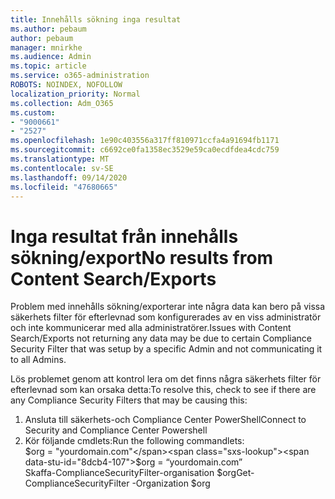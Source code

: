 ```yaml
---
title: Innehålls sökning inga resultat
ms.author: pebaum
author: pebaum
manager: mnirkhe
ms.audience: Admin
ms.topic: article
ms.service: o365-administration
ROBOTS: NOINDEX, NOFOLLOW
localization_priority: Normal
ms.collection: Adm_O365
ms.custom:
- "9000661"
- "2527"
ms.openlocfilehash: 1e90c403556a317ff810971ccfa4a91694fb1171
ms.sourcegitcommit: c6692ce0fa1358ec3529e59ca0ecdfdea4cdc759
ms.translationtype: MT
ms.contentlocale: sv-SE
ms.lasthandoff: 09/14/2020
ms.locfileid: "47680665"
---
```

# <a name="no-results-from-content-searchexports"></a><span data-ttu-id="8dcb4-102">Inga resultat från innehålls sökning/export</span><span class="sxs-lookup"><span data-stu-id="8dcb4-102">No results from Content Search/Exports</span></span>

<span data-ttu-id="8dcb4-103">Problem med innehålls sökning/exporterar inte några data kan bero på vissa säkerhets filter för efterlevnad som konfigurerades av en viss administratör och inte kommunicerar med alla administratörer.</span><span class="sxs-lookup"><span data-stu-id="8dcb4-103">Issues with Content Search/Exports not returning any data may be due to certain Compliance Security Filter that was setup by a specific Admin and not communicating it to all Admins.</span></span>

<span data-ttu-id="8dcb4-104">Lös problemet genom att kontrol lera om det finns några säkerhets filter för efterlevnad som kan orsaka detta:</span><span class="sxs-lookup"><span data-stu-id="8dcb4-104">To resolve this, check to see if there are any Compliance Security Filters that may be causing this:</span></span>
1. <span data-ttu-id="8dcb4-105">Ansluta till säkerhets-och Compliance Center PowerShell</span><span class="sxs-lookup"><span data-stu-id="8dcb4-105">Connect to Security and Compliance Center Powershell</span></span>
2. <span data-ttu-id="8dcb4-106">Kör följande cmdlets:</span><span class="sxs-lookup"><span data-stu-id="8dcb4-106">Run the following commandlets:</span></span>
<br><span data-ttu-id="8dcb4-107">$org = "yourdomain.com"</span><span class="sxs-lookup"><span data-stu-id="8dcb4-107">$org = “yourdomain.com”</span></span>
<br><span data-ttu-id="8dcb4-108">Skaffa-ComplianceSecurityFilter-organisation $org</span><span class="sxs-lookup"><span data-stu-id="8dcb4-108">Get-ComplianceSecurityFilter -Organization $org</span></span>